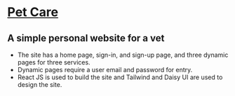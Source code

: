 # [Pet Care](https://petcare-b3672.web.app/)
## A simple personal website for a vet 
* The site has a home page, sign-in, and sign-up page, and three dynamic pages for three services. 
* Dynamic pages require a user email and password for entry.
* React JS is used to build the site and Tailwind and Daisy UI are used to design the site. 